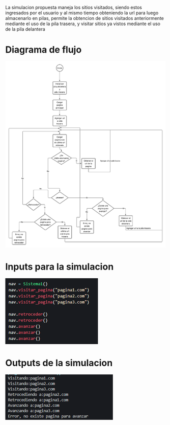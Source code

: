 La simulacion propuesta maneja los sitios visitados, siendo estos ingresados por el usuario y al mismo tiempo obteniendo la url para luego almacenarlo en pilas, permite la obtencion de sitios visitados anteriormente mediante el uso de la pila trasera, y visitar sitios ya vistos mediante el uso de la pila delantera
# Diagrama de flujo

![Diagrama de flujo](Fotos/Diagrama.png)

# Inputs para la simulacion

![Input](Fotos/input.png)

# Outputs de la simulacion

![Simulacion por python](Fotos/output.png)

